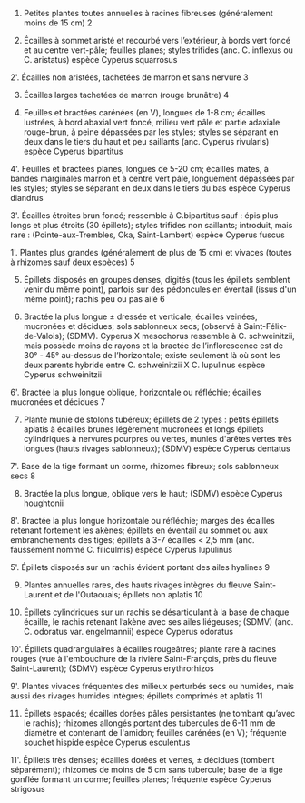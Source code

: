 
1. Petites plantes toutes annuelles à racines fibreuses (généralement moins de 15 cm) 2

2. Écailles à sommet aristé et recourbé vers l’extérieur, à bords vert foncé et au centre vert-pâle; feuilles planes;
styles trifides (anc. C. inflexus ou C. aristatus)
espèce Cyperus squarrosus

2'. Écailles non aristées, tachetées de marron et sans nervure 3

3. Écailles larges tachetées de marron (rouge brunâtre) 4

4. Feuilles et bractées carénées (en V), longues de 1-8 cm; écailles lustrées, à bord abaxial vert foncé, milieu vert
pâle et partie adaxiale rouge-brun, à peine dépassées par les styles; styles se séparant en deux dans le tiers du
haut et peu saillants (anc. Cyperus rivularis)
espèce Cyperus bipartitus

4'. Feuilles et bractées planes, longues de 5-20 cm; écailles mates, à bandes marginales marron et à centre vert
pâle, longuement dépassées par les styles; styles se séparant en deux dans le tiers du bas
espèce Cyperus diandrus

3'. Écailles étroites brun foncé; ressemble à C.bipartitus sauf : épis plus longs et plus étroits (30 épillets);
styles trifides non saillants; introduit, mais rare : (Pointe-aux-Trembles, Oka, Saint-Lambert)
espèce Cyperus fuscus

1'. Plantes plus grandes (généralement de plus de 15 cm) et vivaces (toutes à rhizomes sauf deux espèces) 5

5. Épillets disposés en groupes denses, digités (tous les épillets semblent venir du même point), parfois sur des pédoncules
en éventail (issus d'un même point); rachis peu ou pas ailé 6

6. Bractée la plus longue ± dressée et verticale; écailles veinées, mucronées et décidues; sols sablonneux secs;
(observé à Saint-Félix-de-Valois); (SDMV). Cyperus X mesochorus ressemble à C. schweinitzii, mais possède moins de rayons et la bractée de l’inflorescence est de 30° - 45°
au-dessus de l’horizontale; existe seulement là où sont les deux parents
hybride entre C. schweinitzii X C. lupulinus
espèce Cyperus schweinitzii

6'. Bractée la plus longue oblique, horizontale ou réfléchie; écailles mucronées et décidues 7

7. Plante munie de stolons tubéreux; épillets de 2 types : petits épillets aplatis à écailles brunes légèrement
mucronées et longs épillets cylindriques à nervures pourpres ou vertes, munies d'arêtes vertes très longues
(hauts rivages sablonneux); (SDMV)
espèce Cyperus dentatus

7'. Base de la tige formant un corme, rhizomes fibreux; sols sablonneux secs 8

8. Bractée la plus longue, oblique vers le haut; (SDMV) espèce Cyperus houghtonii

8'. Bractée la plus longue horizontale ou réfléchie; marges des écailles retenant fortement les akènes;
épillets en éventail au sommet ou aux embranchements des tiges; épillets à 3-7 écailles < 2,5 mm
(anc. faussement nommé C. filiculmis)
espèce Cyperus lupulinus

5'. Épillets disposés sur un rachis évident portant des ailes hyalines 9

9. Plantes annuelles rares, des hauts rivages intègres du fleuve Saint-Laurent et de l'Outaouais; épillets non aplatis 10

10. Épillets cylindriques sur un rachis se désarticulant à la base de chaque écaille, le rachis retenant l’akène avec
ses ailes liégeuses; (SDMV) (anc. C. odoratus var. engelmannii)
espèce Cyperus odoratus

10'. Épillets quadrangulaires à écailles rougeâtres; plante rare à racines rouges (vue à l'embouchure de la rivière
Saint-François, près du fleuve Saint-Laurent); (SDMV)
espèce Cyperus erythrorhizos

9'. Plantes vivaces fréquentes des milieux perturbés secs ou humides, mais aussi des rivages humides intègres;
épillets comprimés et aplatis 11

11. Épillets espacés; écailles dorées pâles persistantes (ne tombant qu’avec le rachis); rhizomes allongés portant
des tubercules de 6-11 mm de diamètre et contenant de l'amidon; feuilles carénées (en V); fréquente
souchet hispide espèce Cyperus esculentus

11'. Épillets très denses; écailles dorées et vertes, ± décidues (tombent séparément); rhizomes de moins de 5 cm
sans tubercule; base de la tige gonflée formant un corme; feuilles planes; fréquente
espèce Cyperus strigosus

